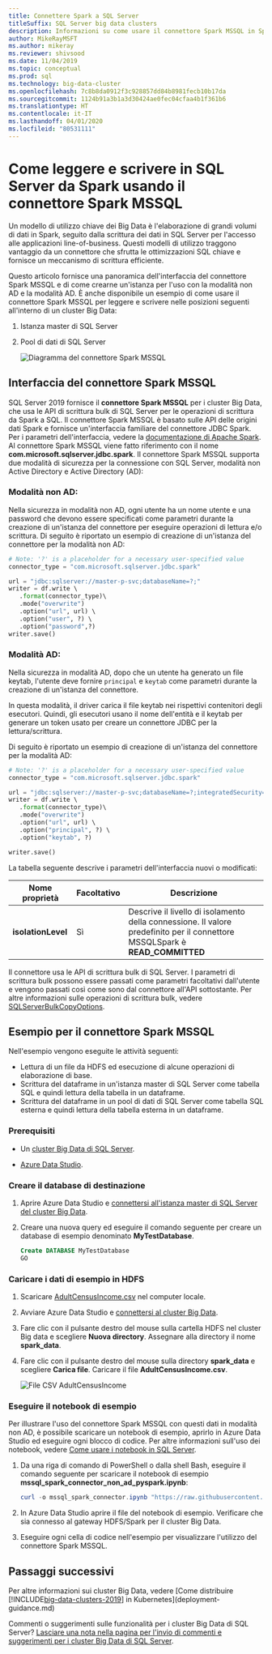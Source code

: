 ```yaml
---
title: Connettere Spark a SQL Server
titleSuffix: SQL Server big data clusters
description: Informazioni su come usare il connettore Spark MSSQL in Spark per operazioni di lettura e scrittura in SQL Server.
author: MikeRayMSFT
ms.author: mikeray
ms.reviewer: shivsood
ms.date: 11/04/2019
ms.topic: conceptual
ms.prod: sql
ms.technology: big-data-cluster
ms.openlocfilehash: 7c8b8da0912f3c928857dd84b8981fecb10b17da
ms.sourcegitcommit: 1124b91a3b1a3d30424ae0fec04cfaa4b1f361b6
ms.translationtype: HT
ms.contentlocale: it-IT
ms.lasthandoff: 04/01/2020
ms.locfileid: "80531111"
---
```

# <a name="how-to-read-and-write-to-sql-server-from-spark-using-the-mssql-spark-connector"></a>Come leggere e scrivere in SQL Server da Spark usando il connettore Spark MSSQL

Un modello di utilizzo chiave dei Big Data è l'elaborazione di grandi volumi di dati in Spark, seguito dalla scrittura dei dati in SQL Server per l'accesso alle applicazioni line-of-business. Questi modelli di utilizzo traggono vantaggio da un connettore che sfrutta le ottimizzazioni SQL chiave e fornisce un meccanismo di scrittura efficiente.

Questo articolo fornisce una panoramica dell'interfaccia del connettore Spark MSSQL e di come crearne un'istanza per l'uso con la modalità non AD e la modalità AD. È anche disponibile un esempio di come usare il connettore Spark MSSQL per leggere e scrivere nelle posizioni seguenti all'interno di un cluster Big Data:
1. Istanza master di SQL Server
1. Pool di dati di SQL Server

   ![Diagramma del connettore Spark MSSQL](./media/spark-mssql-connector/mssql-spark-connector-diagram.png)

## <a name="mssql-spark-connector-interface"></a>Interfaccia del connettore Spark MSSQL

SQL Server 2019 fornisce il **connettore Spark MSSQL** per i cluster Big Data, che usa le API di scrittura bulk di SQL Server per le operazioni di scrittura da Spark a SQL. Il connettore Spark MSSQL è basato sulle API delle origini dati Spark e fornisce un'interfaccia familiare del connettore JDBC Spark. Per i parametri dell'interfaccia, vedere la [documentazione di Apache Spark](http://spark.apache.org/docs/latest/sql-data-sources-jdbc.html). Al connettore Spark MSSQL viene fatto riferimento con il nome **com.microsoft.sqlserver.jdbc.spark**. Il connettore Spark MSSQL supporta due modalità di sicurezza per la connessione con SQL Server, modalità non Active Directory e Active Directory (AD):
### <a name="non-ad-mode"></a>Modalità non AD:
Nella sicurezza in modalità non AD, ogni utente ha un nome utente e una password che devono essere specificati come parametri durante la creazione di un'istanza del connettore per eseguire operazioni di lettura e/o scrittura.
Di seguito è riportato un esempio di creazione di un'istanza del connettore per la modalità non AD:
```python
# Note: '?' is a placeholder for a necessary user-specified value
connector_type = "com.microsoft.sqlserver.jdbc.spark" 

url = "jdbc:sqlserver://master-p-svc;databaseName=?;"
writer = df.write \ 
   .format(connector_type)\ 
   .mode("overwrite") 
   .option("url", url) \ 
   .option("user", ?) \ 
   .option("password",?) 
writer.save() 
```
### <a name="ad-mode"></a>Modalità AD:
Nella sicurezza in modalità AD, dopo che un utente ha generato un file keytab, l'utente deve fornire `principal` e `keytab` come parametri durante la creazione di un'istanza del connettore.

In questa modalità, il driver carica il file keytab nei rispettivi contenitori degli esecutori. Quindi, gli esecutori usano il nome dell'entità e il keytab per generare un token usato per creare un connettore JDBC per la lettura/scrittura.

Di seguito è riportato un esempio di creazione di un'istanza del connettore per la modalità AD:
```python
# Note: '?' is a placeholder for a necessary user-specified value
connector_type = "com.microsoft.sqlserver.jdbc.spark"

url = "jdbc:sqlserver://master-p-svc;databaseName=?;integratedSecurity=true;authenticationScheme=JavaKerberos;" 
writer = df.write \ 
   .format(connector_type)\ 
   .mode("overwrite") 
   .option("url", url) \ 
   .option("principal", ?) \ 
   .option("keytab", ?)   

writer.save() 
```

La tabella seguente descrive i parametri dell'interfaccia nuovi o modificati:

| Nome proprietà | Facoltativo | Descrizione |
|---|---|---|
| **isolationLevel** | Sì | Descrive il livello di isolamento della connessione. Il valore predefinito per il connettore MSSQLSpark è **READ_COMMITTED** |

Il connettore usa le API di scrittura bulk di SQL Server. I parametri di scrittura bulk possono essere passati come parametri facoltativi dall'utente e vengono passati così come sono dal connettore all'API sottostante. Per altre informazioni sulle operazioni di scrittura bulk, vedere [SQLServerBulkCopyOptions]( ../connect/jdbc/using-bulk-copy-with-the-jdbc-driver.md#sqlserverbulkcopyoptions).

## <a name="mssql-spark-connector-sample"></a>Esempio per il connettore Spark MSSQL
Nell'esempio vengono eseguite le attività seguenti:

- Lettura di un file da HDFS ed esecuzione di alcune operazioni di elaborazione di base.
- Scrittura del dataframe in un'istanza master di SQL Server come tabella SQL e quindi lettura della tabella in un dataframe.
- Scrittura del dataframe in un pool di dati di SQL Server come tabella SQL esterna e quindi lettura della tabella esterna in un dataframe.
### <a name="prerequisites"></a>Prerequisiti

- Un [cluster Big Data di SQL Server](deploy-get-started.md).

- [Azure Data Studio](https://aka.ms/getazuredatastudio).

### <a name="create-the-target-database"></a>Creare il database di destinazione

1. Aprire Azure Data Studio e [connettersi all'istanza master di SQL Server del cluster Big Data](connect-to-big-data-cluster.md).

1. Creare una nuova query ed eseguire il comando seguente per creare un database di esempio denominato **MyTestDatabase**.

   ```sql
   Create DATABASE MyTestDatabase
   GO
   ```

### <a name="load-sample-data-into-hdfs"></a>Caricare i dati di esempio in HDFS

1. Scaricare [AdultCensusIncome.csv](https://amldockerdatasets.azureedge.net/AdultCensusIncome.csv) nel computer locale.

1. Avviare Azure Data Studio e [connettersi al cluster Big Data](connect-to-big-data-cluster.md).

1. Fare clic con il pulsante destro del mouse sulla cartella HDFS nel cluster Big data e scegliere **Nuova directory**. Assegnare alla directory il nome **spark_data**.

1. Fare clic con il pulsante destro del mouse sulla directory **spark_data** e scegliere **Carica file**. Caricare il file **AdultCensusIncome.csv**.

   ![File CSV AdultCensusIncome](./media/spark-mssql-connector/spark_data.png)

### <a name="run-the-sample-notebook"></a>Eseguire il notebook di esempio

Per illustrare l'uso del connettore Spark MSSQL con questi dati in modalità non AD, è possibile scaricare un notebook di esempio, aprirlo in Azure Data Studio ed eseguire ogni blocco di codice. Per altre informazioni sull'uso dei notebook, vedere [Come usare i notebook in SQL Server](../azure-data-studio/notebooks-guidance.md).

1. Da una riga di comando di PowerShell o dalla shell Bash, eseguire il comando seguente per scaricare il notebook di esempio **mssql_spark_connector_non_ad_pyspark.ipynb**:

   ```PowerShell
   curl -o mssql_spark_connector.ipynb "https://raw.githubusercontent.com/microsoft/sql-server-samples/master/samples/features/sql-big-data-cluster/spark/data-virtualization/mssql_spark_connector_non_ad_pyspark.ipynb"
   ```

1. In Azure Data Studio aprire il file del notebook di esempio. Verificare che sia connesso al gateway HDFS/Spark per il cluster Big Data.

1. Eseguire ogni cella di codice nell'esempio per visualizzare l'utilizzo del connettore Spark MSSQL.

## <a name="next-steps"></a>Passaggi successivi

Per altre informazioni sui cluster Big Data, vedere [Come distribuire [!INCLUDE[big-data-clusters-2019](../includes/ssbigdataclusters-ss-nover.md)] in Kubernetes](deployment-guidance.md)

Commenti o suggerimenti sulle funzionalità per i cluster Big Data di SQL Server? [Lasciare una nota nella pagina per l'invio di commenti e suggerimenti per i cluster Big Data di SQL Server](https://aka.ms/sql-server-bdc-feedback).

